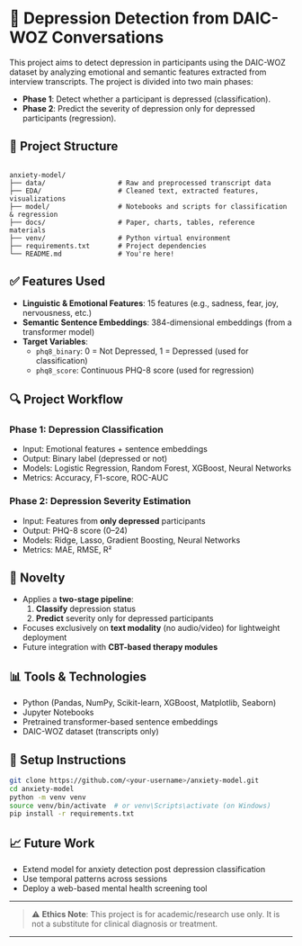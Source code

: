 # 🧠 Depression Detection from DAIC-WOZ Conversations

This project aims to detect depression in participants using the DAIC-WOZ dataset by analyzing emotional and semantic features extracted from interview transcripts. The project is divided into two main phases:

- **Phase 1**: Detect whether a participant is depressed (classification).
- **Phase 2**: Predict the severity of depression only for depressed participants (regression).

## 📂 Project Structure

```

anxiety-model/
├── data/                  # Raw and preprocessed transcript data
├── EDA/                   # Cleaned text, extracted features, visualizations
├── model/                 # Notebooks and scripts for classification & regression
├── docs/                  # Paper, charts, tables, reference materials
├── venv/                  # Python virtual environment
├── requirements.txt       # Project dependencies
└── README.md              # You're here!

````

## ✅ Features Used

- **Linguistic & Emotional Features**: 15 features (e.g., sadness, fear, joy, nervousness, etc.)
- **Semantic Sentence Embeddings**: 384-dimensional embeddings (from a transformer model)
- **Target Variables**:
  - `phq8_binary`: 0 = Not Depressed, 1 = Depressed (used for classification)
  - `phq8_score`: Continuous PHQ-8 score (used for regression)

## 🔍 Project Workflow

### Phase 1: Depression Classification
- Input: Emotional features + sentence embeddings
- Output: Binary label (depressed or not)
- Models: Logistic Regression, Random Forest, XGBoost, Neural Networks
- Metrics: Accuracy, F1-score, ROC-AUC

### Phase 2: Depression Severity Estimation
- Input: Features from **only depressed** participants
- Output: PHQ-8 score (0–24)
- Models: Ridge, Lasso, Gradient Boosting, Neural Networks
- Metrics: MAE, RMSE, R²

## 📌 Novelty
- Applies a **two-stage pipeline**:
  1. **Classify** depression status
  2. **Predict** severity only for depressed participants
- Focuses exclusively on **text modality** (no audio/video) for lightweight deployment
- Future integration with **CBT-based therapy modules**

## 📊 Tools & Technologies

- Python (Pandas, NumPy, Scikit-learn, XGBoost, Matplotlib, Seaborn)
- Jupyter Notebooks
- Pretrained transformer-based sentence embeddings
- DAIC-WOZ dataset (transcripts only)

## 🧪 Setup Instructions

```bash
git clone https://github.com/<your-username>/anxiety-model.git
cd anxiety-model
python -m venv venv
source venv/bin/activate  # or venv\Scripts\activate (on Windows)
pip install -r requirements.txt
````

## 📈 Future Work

* Extend model for anxiety detection post depression classification
* Use temporal patterns across sessions
* Deploy a web-based mental health screening tool

---

> ⚠️ **Ethics Note**: This project is for academic/research use only. It is not a substitute for clinical diagnosis or treatment.

---